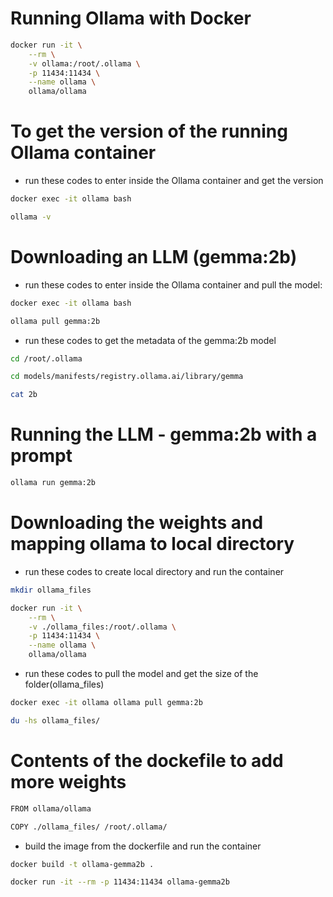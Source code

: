 # Running Ollama with Docker

```bash
docker run -it \
    --rm \
    -v ollama:/root/.ollama \
    -p 11434:11434 \
    --name ollama \
    ollama/ollama
```

# To get the version of the running Ollama container

* run these codes to enter inside the Ollama container and get the version

```bash
docker exec -it ollama bash

ollama -v
```

# Downloading an LLM (gemma:2b)

* run these codes to enter inside the Ollama container and pull the model:

```bash
docker exec -it ollama bash

ollama pull gemma:2b
```

* run these codes to get the metadata of the gemma:2b model

```bash 
cd /root/.ollama

cd models/manifests/registry.ollama.ai/library/gemma

cat 2b
```

# Running the LLM - gemma:2b with a prompt

```bash
ollama run gemma:2b
```

# Downloading the weights and mapping ollama to local directory

* run these codes to create local directory and run the container

```bash
mkdir ollama_files

docker run -it \
    --rm \
    -v ./ollama_files:/root/.ollama \
    -p 11434:11434 \
    --name ollama \
    ollama/ollama
```

* run these codes to pull the model and get the size of the folder(ollama_files)

```bash
docker exec -it ollama ollama pull gemma:2b 

du -hs ollama_files/
```

# Contents of the dockefile to add more weights 

```bash
FROM ollama/ollama

COPY ./ollama_files/ /root/.ollama/
```

* build the image from the dockerfile and run the container

```bash
docker build -t ollama-gemma2b .

docker run -it --rm -p 11434:11434 ollama-gemma2b
```